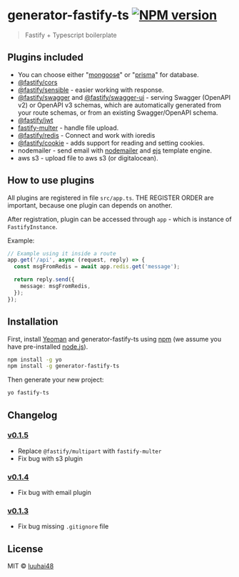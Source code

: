 # generator-fastify-ts [![NPM version][npm-image]][npm-url]

> Fastify + Typescript boilerplate

## Plugins included

- You can choose either "[mongoose](https://github.com/Automattic/mongoose)" or "[prisma](https://github.com/prisma/prisma)" for database.
- [@fastify/cors](https://github.com/fastify/fastify-cors)
- [@fastify/sensible](https://github.com/fastify/fastify-sensible) - easier working with response.
- [@fastify/swagger](https://github.com/fastify/fastify-swagger) and [@fastify/swagger-ui](https://github.com/fastify/fastify-swagger-ui) - serving Swagger (OpenAPI v2) or OpenAPI v3 schemas, which are automatically generated from your route schemas, or from an existing Swagger/OpenAPI schema.
- [@fastify/jwt](https://github.com/fastify/fastify-jwt)
- [fastify-multer](https://github.com/fox1t/fastify-multer) - handle file upload.
- [@fastify/redis](https://github.com/fastify/fastify-redis) - Connect and work with ioredis
- [@fastify/cookie](https://github.com/fastify/fastify-cookie) - adds support for reading and setting cookies.
- nodemailer - send email with [nodemailer](https://github.com/nodemailer/nodemailer) and [ejs](https://github.com/mde/ejs) template engine.
- aws s3 - upload file to aws s3 (or digitalocean).

## How to use plugins

All plugins are registered in file `src/app.ts`. THE REGISTER ORDER are important, because one plugin can depends on another.

After registration, plugin can be accessed through `app` - which is instance of `FastifyInstance`.

Example:

```typescript
// Example using it inside a route
app.get('/api', async (request, reply) => {
  const msgFromRedis = await app.redis.get('message');

  return reply.send({
    message: msgFromRedis,
  });
});
```

## Installation

First, install [Yeoman](http://yeoman.io) and generator-fastify-ts using [npm](https://www.npmjs.com/) (we assume you have pre-installed [node.js](https://nodejs.org/)).

```bash
npm install -g yo
npm install -g generator-fastify-ts
```

Then generate your new project:

```bash
yo fastify-ts
```

## Changelog

### [v0.1.5](https://github.com/luuhai48/generator-fastify-ts/tree/0.1.5)

- Replace `@fastify/multipart` with `fastify-multer`
- Fix bug with s3 plugin

### [v0.1.4](https://github.com/luuhai48/generator-fastify-ts/tree/0.1.4)

- Fix bug with email plugin

### [v0.1.3](https://github.com/luuhai48/generator-fastify-ts/tree/0.1.3)

- Fix bug missing `.gitignore` file

## License

MIT © [luuhai48](luuhai48.com)

[npm-image]: https://badge.fury.io/js/generator-fastify-ts.svg
[npm-url]: https://npmjs.org/package/generator-fastify-ts
